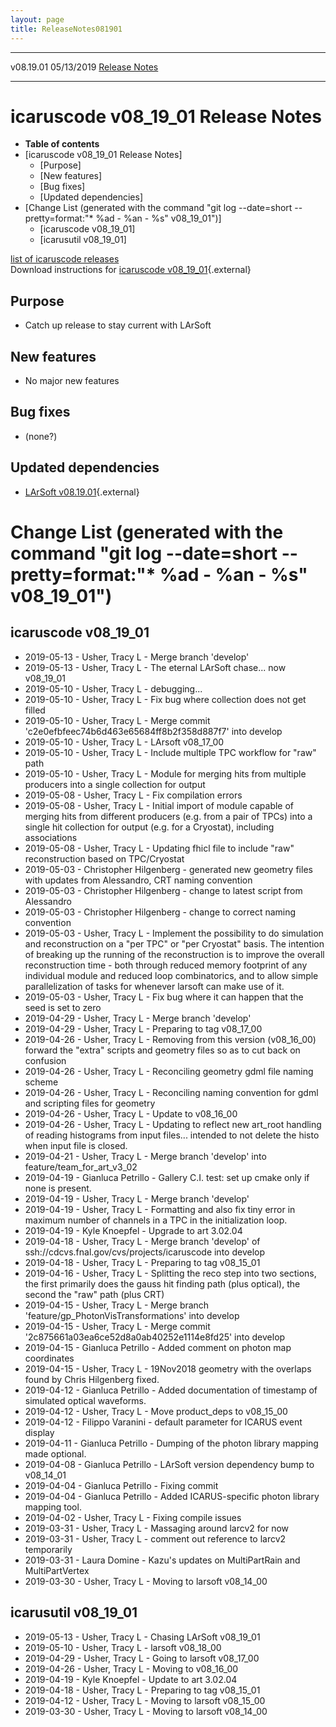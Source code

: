 ```yaml
---
layout: page
title: ReleaseNotes081901
---
```


  ----------- ------------ -- -- ------------------------------------------------------
  v08.19.01   05/13/2019         [Release Notes](ReleaseNotes081901.html)
  ----------- ------------ -- -- ------------------------------------------------------



icaruscode v08\_19\_01 Release Notes
==========================================================================================

-   **Table of contents**
-   [icaruscode v08\_19\_01 Release
    Notes]
    -   [Purpose]
    -   [New features]
    -   [Bug fixes]
    -   [Updated dependencies]
-   [Change List (generated with the command \"git log \--date=short
    \--pretty=format:\"\* %ad - %an - %s\"
    v08\_19\_01\")]
    -   [icaruscode v08\_19\_01]
    -   [icarusutil v08\_19\_01]

[list of icaruscode
releases](List_of_ICARUS_code_releases.html)\
Download instructions for [icaruscode
v08\_19\_01](http://scisoft.fnal.gov/scisoft/bundles/sbnd/v08_19_01/icaruscode-v08_19_01.html){.external}



Purpose
----------------------------------

-   Catch up release to stay current with LArSoft



New features
--------------------------------------------

-   No major new features



Bug fixes
--------------------------------------

-   (none?)



Updated dependencies
------------------------------------------------------------

-   [LArSoft
    v08.19.01](https://cdcvs.fnal.gov/redmine/projects/larsoft/wiki/ReleaseNotes081901){.external}



Change List (generated with the command \"git log \--date=short \--pretty=format:\"\* %ad - %an - %s\" v08\_19\_01\")
================================================================================================================================================================================================================================



icaruscode v08\_19\_01
--------------------------------------------------------------

-   2019-05-13 - Usher, Tracy L - Merge branch \'develop\'
-   2019-05-13 - Usher, Tracy L - The eternal LArSoft chase\... now
    v08\_19\_01
-   2019-05-10 - Usher, Tracy L - debugging\...
-   2019-05-10 - Usher, Tracy L - Fix bug where collection does not get
    filled
-   2019-05-10 - Usher, Tracy L - Merge commit
    \'c2e0efbfeec74b6d463e65684ff8b2f358d887f7\' into develop
-   2019-05-10 - Usher, Tracy L - LArsoft v08\_17\_00
-   2019-05-10 - Usher, Tracy L - Include multiple TPC workflow for
    \"raw\" path
-   2019-05-10 - Usher, Tracy L - Module for merging hits from multiple
    producers into a single collection for output
-   2019-05-08 - Usher, Tracy L - Fix compilation errors
-   2019-05-08 - Usher, Tracy L - Initial import of module capable of
    merging hits from different producers (e.g. from a pair of TPCs)
    into a single hit collection for output (e.g. for a Cryostat),
    including associations
-   2019-05-08 - Usher, Tracy L - Updating fhicl file to include \"raw\"
    reconstruction based on TPC/Cryostat
-   2019-05-03 - Christopher Hilgenberg - generated new geometry files
    with updates from Alessandro, CRT naming convention
-   2019-05-03 - Christopher Hilgenberg - change to latest script from
    Alessandro
-   2019-05-03 - Christopher Hilgenberg - change to correct naming
    convention
-   2019-05-03 - Usher, Tracy L - Implement the possibility to do
    simulation and reconstruction on a \"per TPC\" or \"per Cryostat\"
    basis. The intention of breaking up the running of the
    reconstruction is to improve the overall reconstruction time - both
    through reduced memory footprint of any individual module and
    reduced loop combinatorics, and to allow simple parallelization of
    tasks for whenever larsoft can make use of it.
-   2019-05-03 - Usher, Tracy L - Fix bug where it can happen that the
    seed is set to zero
-   2019-04-29 - Usher, Tracy L - Merge branch \'develop\'
-   2019-04-29 - Usher, Tracy L - Preparing to tag v08\_17\_00
-   2019-04-26 - Usher, Tracy L - Removing from this version
    (v08\_16\_00) forward the \"extra\" scripts and geometry files so as
    to cut back on confusion
-   2019-04-26 - Usher, Tracy L - Reconciling geometry gdml file naming
    scheme
-   2019-04-26 - Usher, Tracy L - Reconciling naming convention for gdml
    and scripting files for geometry
-   2019-04-26 - Usher, Tracy L - Update to v08\_16\_00
-   2019-04-26 - Usher, Tracy L - Updating to reflect new art\_root
    handling of reading histograms from input files\... intended to not
    delete the histo when input file is closed.
-   2019-04-21 - Usher, Tracy L - Merge branch \'develop\' into
    feature/team\_for\_art\_v3\_02
-   2019-04-19 - Gianluca Petrillo - Gallery C.I. test: set up cmake
    only if none is present.
-   2019-04-19 - Usher, Tracy L - Merge branch \'develop\'
-   2019-04-19 - Usher, Tracy L - Formatting and also fix tiny error in
    maximum number of channels in a TPC in the initialization loop.
-   2019-04-19 - Kyle Knoepfel - Upgrade to art 3.02.04
-   2019-04-18 - Usher, Tracy L - Merge branch \'develop\' of
    ssh://cdcvs.fnal.gov/cvs/projects/icaruscode into develop
-   2019-04-18 - Usher, Tracy L - Preparing to tag v08\_15\_01
-   2019-04-16 - Usher, Tracy L - Splitting the reco step into two
    sections, the first primarily does the gauss hit finding path (plus
    optical), the second the \"raw\" path (plus CRT)
-   2019-04-15 - Usher, Tracy L - Merge branch
    \'feature/gp\_PhotonVisTransformations\' into develop
-   2019-04-15 - Usher, Tracy L - Merge commit
    \'2c875661a03ea6ce52d8a0ab40252e1114e8fd25\' into develop
-   2019-04-15 - Gianluca Petrillo - Added comment on photon map
    coordinates
-   2019-04-15 - Usher, Tracy L - 19Nov2018 geometry with the overlaps
    found by Chris Hilgenberg fixed.
-   2019-04-12 - Gianluca Petrillo - Added documentation of timestamp of
    simulated optical waveforms.
-   2019-04-12 - Usher, Tracy L - Move product\_deps to v08\_15\_00
-   2019-04-12 - Filippo Varanini - default parameter for ICARUS event
    display
-   2019-04-11 - Gianluca Petrillo - Dumping of the photon library
    mapping made optional.
-   2019-04-08 - Gianluca Petrillo - LArSoft version dependency bump to
    v08\_14\_01
-   2019-04-04 - Gianluca Petrillo - Fixing commit
-   2019-04-04 - Gianluca Petrillo - Added ICARUS-specific photon
    library mapping tool.
-   2019-04-02 - Usher, Tracy L - Fixing compile issues
-   2019-03-31 - Usher, Tracy L - Massaging around larcv2 for now
-   2019-03-31 - Usher, Tracy L - comment out reference to larcv2
    temporarily
-   2019-03-31 - Laura Domine - Kazu\'s updates on MultiPartRain and
    MultiPartVertex
-   2019-03-30 - Usher, Tracy L - Moving to larsoft v08\_14\_00



icarusutil v08\_19\_01
--------------------------------------------------------------

-   2019-05-13 - Usher, Tracy L - Chasing LArSoft v08\_19\_01
-   2019-05-10 - Usher, Tracy L - larsoft v08\_18\_00
-   2019-04-29 - Usher, Tracy L - Going to larsoft v08\_17\_00
-   2019-04-26 - Usher, Tracy L - Moving to v08\_16\_00
-   2019-04-19 - Kyle Knoepfel - Update to art 3.02.04
-   2019-04-18 - Usher, Tracy L - Preparing to tag v08\_15\_01
-   2019-04-12 - Usher, Tracy L - Moving to larsoft v08\_15\_00
-   2019-03-30 - Usher, Tracy L - Moving to larsoft v08\_14\_00
